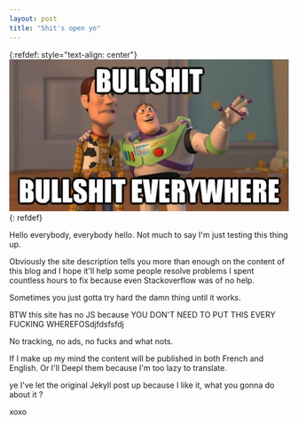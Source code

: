 ```yaml
---
layout: post
title: "Shit's open yo"
---
```


{:refdef: style="text-align: center"}
![It's bullshit](/assets/images/bullshit.jpg)
{: refdef}

Hello everybody, everybody hello. Not much to say I'm just testing
this thing up.

Obviously the site description tells you more than enough on the content
of this blog and I hope it'll help some people resolve problems
I spent countless hours to fix because even Stackoverflow was of no help.

Sometimes you just gotta try hard the damn thing until it works.

BTW this site has no JS because YOU DON'T NEED TO PUT THIS EVERY FUCKING WHEREFOSdjfdsfsfdj

No tracking, no ads, no fucks and what nots.

If I make up my mind the content will be published in both French and English. Or I'll Deepl 
them because I'm too lazy to translate. 

ye I've let the original Jekyll post up because I like it, what you gonna do about it ?

xoxo
